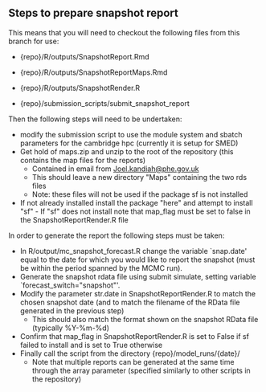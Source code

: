 ## Steps to prepare snapshot report

This means that you will need to checkout the following files from this branch for use:

- {repo}/R/outputs/SnapshotReport.Rmd

- {repo}/R/outputs/SnapshotReportMaps.Rmd
    
- {repo}/R/outputs/SnapshotRender.R
    
- {repo}/submission_scripts/submit_snapshot_report

Then the following steps will need to be undertaken:

- modify the submission script to use the module system and sbatch parameters for the cambridge hpc (currently it is setup for SMED)
- Get hold of maps.zip and unzip to the root of the repository (this contains the map files for the reports)
    - Contained in email from Joel.kandiah@phe.gov.uk
    - This should leave a new directory "Maps" containing the two rds files
    - Note: these files will not be used if the package sf is not installed
- If not already installed install the package "here" and attempt to install "sf" 
        - If "sf" does not install note that map_flag must be set to false in the SnapshotReportRender.R file

In order to generate the report the following steps must be taken:

- In R/output/mc_snapshot_forecast.R change the variable `snap.date' equal to the date for which you would like to report the snapshot (must be within the period spanned by the MCMC run).
- Generate the snapshot rdata file using submit simulate, setting variable `forecast_switch="snapshot"'.
- Modify the parameter str.date in SnapshotReportRender.R to match the chosen snapshot date (and to match the filename of the RData file generated in the previous step)
    - This should also match the format shown on the snapshot RData file (typically %Y-%m-%d)
- Confirm that map_flag in SnapshotReportRender.R is set to False if sf failed to install and is set to True otherwise
- Finally call the script from the directory {repo}/model_runs/{date}/
    - Note that multiple reports can be generated at the same time through the array parameter (specified similarly to other scripts in the repository)